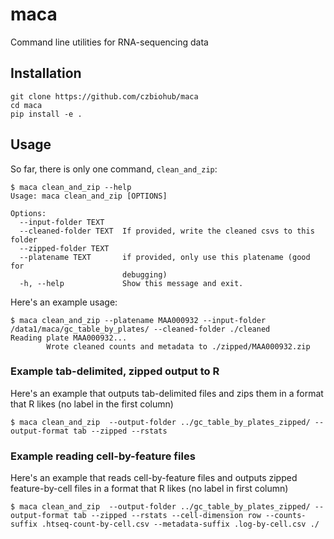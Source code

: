 # maca
Command line utilities for RNA-sequencing data

## Installation

```
git clone https://github.com/czbiohub/maca
cd maca
pip install -e .
```

## Usage
So far, there is only one command, `clean_and_zip`:

```
$ maca clean_and_zip --help
Usage: maca clean_and_zip [OPTIONS]

Options:
  --input-folder TEXT
  --cleaned-folder TEXT  If provided, write the cleaned csvs to this folder
  --zipped-folder TEXT
  --platename TEXT       if provided, only use this platename (good for
                         debugging)
  -h, --help             Show this message and exit.
```

Here's an example usage:

```
$ maca clean_and_zip --platename MAA000932 --input-folder /data1/maca/gc_table_by_plates/ --cleaned-folder ./cleaned
Reading plate MAA000932...
        Wrote cleaned counts and metadata to ./zipped/MAA000932.zip
```

### Example tab-delimited, zipped output to R

Here's an example that outputs tab-delimited files and zips them in a format
that R likes (no label in the first column)

```
$ maca clean_and_zip  --output-folder ../gc_table_by_plates_zipped/ --output-format tab --zipped --rstats
```

### Example reading cell-by-feature files


Here's an example that reads cell-by-feature files and outputs zipped
feature-by-cell files in a format that R likes (no label in first column)

```
$ maca clean_and_zip  --output-folder ../gc_table_by_plates_zipped/ --output-format tab --zipped --rstats --cell-dimension row --counts-suffix .htseq-count-by-cell.csv --metadata-suffix .log-by-cell.csv ./ 
```